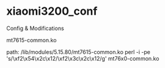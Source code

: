 # xiaomi3200_conf
Config & Modifications


mt7615-common.ko

path: /lib/modules/5.15.80/mt7615-common.ko
perl -i -pe 's/\xf2\x54\x2c\x12/\xf2\x3c\x2c\x12/g' mt76x0-common.ko

